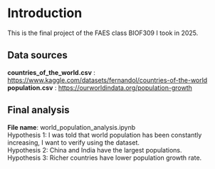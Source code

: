 # Introduction
This is the final project of the FAES class BIOF309 I took in 2025.

## Data sources
**countries_of_the_world.csv** : https://www.kaggle.com/datasets/fernandol/countries-of-the-world  
**population.csv** :  https://ourworldindata.org/population-growth

## Final analysis
**File name**: world_population_analysis.ipynb <br>
Hypothesis 1: I was told that world population has been constantly increasing, I want to verify using the dataset.  <br>
Hypothesis 2: China and India have the largest populations. <br>
Hypothesis 3: Richer countries have lower population growth rate. <br>
